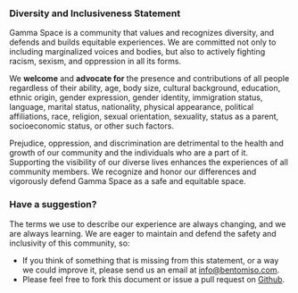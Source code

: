 ### Diversity and Inclusiveness Statement

Gamma Space is a community that values and recognizes diversity, and defends and builds equitable experiences. We are committed not only to including marginalized voices and bodies, but also to actively fighting racism, sexism, and oppression in all its forms.

We **welcome** and **advocate for** the presence and contributions of all people regardless of their ability, age, body size, cultural background, education, ethnic origin, gender expression, gender identity, immigration status, language, marital status, nationality, physical appearance, political affiliations, race, religion, sexual orientation, sexuality, status as a parent, socioeconomic status, or other such factors.

Prejudice, oppression, and discrimination are detrimental to the health and growth of our community and the individuals who are a part of it. Supporting the visibility of our diverse lives enhances the experiences of all community members. We recognize and honor our differences and vigorously defend Gamma Space as a safe and equitable space.

### Have a suggestion?

The terms we use to describe our experience are always changing, and we are always learning. We are eager to maintain and defend the safety and inclusivity of this community, so:

- If you think of something that is missing from this statement, or a way we could improve it, please send us an email at [info@bentomiso.com][1].
- Please feel free to fork this document or issue a pull request on [Github][2].

[1]:	mailto:info@gammaspace.ca
[2]:	https://github.com/GammaSpace/policies/blob/master/diversity-statement.markdown
